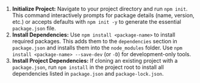 1.  **Initialize Project:** Navigate to your project directory and run `npm init`. This command interactively prompts for package details (name, version, etc.) or accepts defaults with `npm init -y` to generate the essential `package.json` file.
2.  **Install Dependencies:** Use `npm install <package-name>` to install required packages. This adds them to the `dependencies` section in `package.json` and installs them into the `node_modules` folder. Use `npm install <package-name> --save-dev` (or `-D`) for development-only tools.
3.  **Install Project Dependencies:** If cloning an existing project with a `package.json`, run `npm install` in the project root to install all dependencies listed in `package.json` and `package-lock.json`.